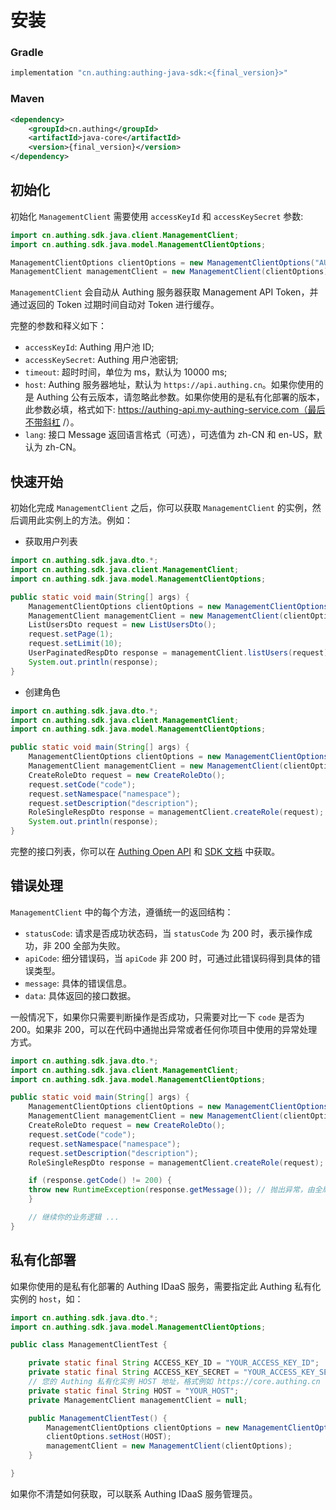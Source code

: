 # 安装

### Gradle

```bash
implementation "cn.authing:authing-java-sdk:<{final_version}>"
```

### Maven

```xml
<dependency>
    <groupId>cn.authing</groupId>
    <artifactId>java-core</artifactId>
    <version>{final_version}</version>
</dependency>
```

## 初始化

初始化 `ManagementClient` 需要使用 `accessKeyId` 和 `accessKeySecret` 参数:

```java
import cn.authing.sdk.java.client.ManagementClient;
import cn.authing.sdk.java.model.ManagementClientOptions;

ManagementClientOptions clientOptions = new ManagementClientOptions("AUTHING_USERPOOL_ID", "AUTHING_USERPOOL_SECRET");
ManagementClient managementClient = new ManagementClient(clientOptions);
```

`ManagementClient` 会自动从 Authing 服务器获取 Management API Token，并通过返回的 Token 过期时间自动对 Token 进行缓存。

完整的参数和释义如下：

- `accessKeyId`: Authing 用户池 ID;
- `accessKeySecret`: Authing 用户池密钥;
- `timeout`: 超时时间，单位为 ms，默认为 10000 ms;
- `host`: Authing 服务器地址，默认为 `https://api.authing.cn`。如果你使用的是 Authing 公有云版本，请忽略此参数。如果你使用的是私有化部署的版本，此参数必填，格式如下: https://authing-api.my-authing-service.com（最后不带斜杠 /）。
- `lang`: 接口 Message 返回语言格式（可选），可选值为 zh-CN 和 en-US，默认为 zh-CN。

## 快速开始

初始化完成 `ManagementClient` 之后，你可以获取 `ManagementClient` 的实例，然后调用此实例上的方法。例如：

- 获取用户列表

```java
import cn.authing.sdk.java.dto.*;
import cn.authing.sdk.java.client.ManagementClient;
import cn.authing.sdk.java.model.ManagementClientOptions;

public static void main(String[] args) {
    ManagementClientOptions clientOptions = new ManagementClientOptions("AUTHING_USERPOOL_ID", "AUTHING_USERPOOL_SECRET");
    ManagementClient managementClient = new ManagementClient(clientOptions);
    ListUsersDto request = new ListUsersDto();
    request.setPage(1);
    request.setLimit(10);
    UserPaginatedRespDto response = managementClient.listUsers(request);
    System.out.println(response);
}
```

- 创建角色

```java
import cn.authing.sdk.java.dto.*;
import cn.authing.sdk.java.client.ManagementClient;
import cn.authing.sdk.java.model.ManagementClientOptions;

public static void main(String[] args) {
    ManagementClientOptions clientOptions = new ManagementClientOptions("AUTHING_USERPOOL_ID", "AUTHING_USERPOOL_SECRET");
    ManagementClient managementClient = new ManagementClient(clientOptions);
    CreateRoleDto request = new CreateRoleDto();
    request.setCode("code");
    request.setNamespace("namespace");
    request.setDescription("description");
    RoleSingleRespDto response = managementClient.createRole(request);
    System.out.println(response);
}
```

完整的接口列表，你可以在 [Authing Open API](https://api.authing.cn/openapi/) 和 [SDK 文档](https://authing-open-api.readme.io/reference/java) 中获取。

## 错误处理

`ManagementClient` 中的每个方法，遵循统一的返回结构：

- `statusCode`: 请求是否成功状态码，当 `statusCode` 为 200 时，表示操作成功，非 200 全部为失败。
- `apiCode`: 细分错误码，当 `apiCode` 非 200 时，可通过此错误码得到具体的错误类型。
- `message`: 具体的错误信息。
- `data`: 具体返回的接口数据。

一般情况下，如果你只需要判断操作是否成功，只需要对比一下 `code` 是否为 200。如果非 200，可以在代码中通抛出异常或者任何你项目中使用的异常处理方式。

```java
import cn.authing.sdk.java.dto.*;
import cn.authing.sdk.java.client.ManagementClient;
import cn.authing.sdk.java.model.ManagementClientOptions;

public static void main(String[] args) {
    ManagementClientOptions clientOptions = new ManagementClientOptions("AUTHING_USERPOOL_ID", "AUTHING_USERPOOL_SECRET");
    ManagementClient managementClient = new ManagementClient(clientOptions);
    CreateRoleDto request = new CreateRoleDto();
    request.setCode("code");
    request.setNamespace("namespace");
    request.setDescription("description");
    RoleSingleRespDto response = managementClient.createRole(request);

    if (response.getCode() != 200) {
    throw new RuntimeException(response.getMessage()); // 抛出异常，由全局异常捕捉中间件进行异常捕捉
    }

    // 继续你的业务逻辑 ...
}
```

## 私有化部署

如果你使用的是私有化部署的 Authing IDaaS 服务，需要指定此 Authing 私有化实例的 `host`，如：

```java
import cn.authing.sdk.java.dto.*;
import cn.authing.sdk.java.model.ManagementClientOptions;

public class ManagementClientTest {

    private static final String ACCESS_KEY_ID = "YOUR_ACCESS_KEY_ID";
    private static final String ACCESS_KEY_SECRET = "YOUR_ACCESS_KEY_SECRET";
    // 您的 Authing 私有化实例 HOST 地址，格式例如 https://core.authing.cn
    private static final String HOST = "YOUR_HOST";
    private ManagementClient managementClient = null;

    public ManagementClientTest() {
        ManagementClientOptions clientOptions = new ManagementClientOptions(ACCESS_KEY_ID, ACCESS_KEY_SECRET);
        clientOptions.setHost(HOST);
        managementClient = new ManagementClient(clientOptions);
    }

}
```

如果你不清楚如何获取，可以联系 Authing IDaaS 服务管理员。
